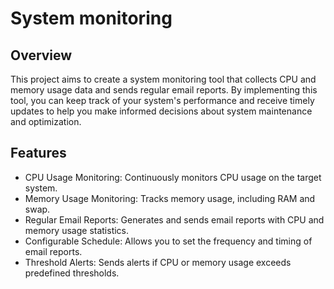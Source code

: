 # System monitoring 

## Overview

This project aims to create a system monitoring tool that collects CPU and memory usage data and sends regular email reports. By implementing this tool, you can keep track of your system's performance and receive timely updates to help you make informed decisions about system maintenance and optimization.

## Features

- CPU Usage Monitoring: Continuously monitors CPU usage on the target system.
- Memory Usage Monitoring: Tracks memory usage, including RAM and swap.
- Regular Email Reports: Generates and sends email reports with CPU and memory usage statistics.
- Configurable Schedule: Allows you to set the frequency and timing of email reports.
- Threshold Alerts: Sends alerts if CPU or memory usage exceeds predefined thresholds.

